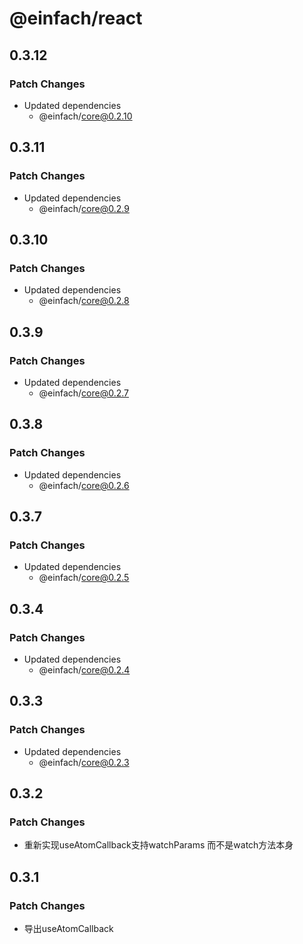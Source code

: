# @einfach/react

## 0.3.12

### Patch Changes

- Updated dependencies
  - @einfach/core@0.2.10

## 0.3.11

### Patch Changes

- Updated dependencies
  - @einfach/core@0.2.9

## 0.3.10

### Patch Changes

- Updated dependencies
  - @einfach/core@0.2.8

## 0.3.9

### Patch Changes

- Updated dependencies
  - @einfach/core@0.2.7

## 0.3.8

### Patch Changes

- Updated dependencies
  - @einfach/core@0.2.6

## 0.3.7

### Patch Changes

- Updated dependencies
  - @einfach/core@0.2.5

## 0.3.4

### Patch Changes

- Updated dependencies
  - @einfach/core@0.2.4

## 0.3.3

### Patch Changes

- Updated dependencies
  - @einfach/core@0.2.3

## 0.3.2

### Patch Changes

- 重新实现useAtomCallback支持watchParams 而不是watch方法本身

## 0.3.1

### Patch Changes

- 导出useAtomCallback

